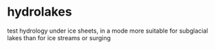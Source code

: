 hydrolakes
==========

test hydrology under ice sheets, in a mode more suitable for subglacial lakes than for ice streams or surging